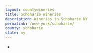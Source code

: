 ```yaml
---
layout: countywineries
title: Schoharie Wineries
description: Wineries in Schoharie NY
permalink: /new-york/schoharie/
county: schoharie
state: ny
---
```

-
